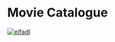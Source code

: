# Movie Catalogue
[![elfadl](https://circleci.com/gh/elfadl/movies_catalogue.svg?style=svg)](https://circleci.com/gh/elfadl/movies_catalogue)
